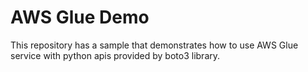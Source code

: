 # AWS Glue Demo

This repository has a sample that demonstrates how to use AWS Glue service with python apis provided by boto3 library.
